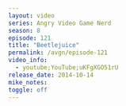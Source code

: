 ```yaml
---
layout: video
series: Angry Video Game Nerd
season: 8
episode: 121
title: "Beetlejuice"
permalink: /avgn/episode-121
video_info:
  - youtube;YouTube;uKFgXGO51rU
release_date: 2014-10-14
mike_notes:
toggle: off
---
```


